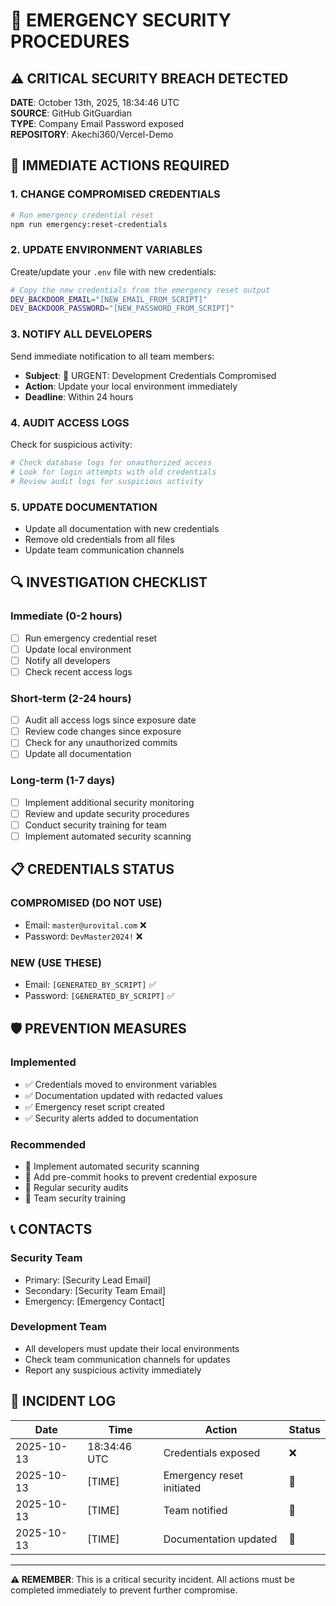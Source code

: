# 🚨 EMERGENCY SECURITY PROCEDURES

## ⚠️ CRITICAL SECURITY BREACH DETECTED

**DATE**: October 13th, 2025, 18:34:46 UTC  
**SOURCE**: GitHub GitGuardian  
**TYPE**: Company Email Password exposed  
**REPOSITORY**: Akechi360/Vercel-Demo  

## 🚨 IMMEDIATE ACTIONS REQUIRED

### 1. **CHANGE COMPROMISED CREDENTIALS**
```bash
# Run emergency credential reset
npm run emergency:reset-credentials
```

### 2. **UPDATE ENVIRONMENT VARIABLES**
Create/update your `.env` file with new credentials:
```bash
# Copy the new credentials from the emergency reset output
DEV_BACKDOOR_EMAIL="[NEW_EMAIL_FROM_SCRIPT]"
DEV_BACKDOOR_PASSWORD="[NEW_PASSWORD_FROM_SCRIPT]"
```

### 3. **NOTIFY ALL DEVELOPERS**
Send immediate notification to all team members:
- **Subject**: 🚨 URGENT: Development Credentials Compromised
- **Action**: Update your local environment immediately
- **Deadline**: Within 24 hours

### 4. **AUDIT ACCESS LOGS**
Check for suspicious activity:
```bash
# Check database logs for unauthorized access
# Look for login attempts with old credentials
# Review audit logs for suspicious activity
```

### 5. **UPDATE DOCUMENTATION**
- Update all documentation with new credentials
- Remove old credentials from all files
- Update team communication channels

## 🔍 INVESTIGATION CHECKLIST

### **Immediate (0-2 hours)**
- [ ] Run emergency credential reset
- [ ] Update local environment
- [ ] Notify all developers
- [ ] Check recent access logs

### **Short-term (2-24 hours)**
- [ ] Audit all access logs since exposure date
- [ ] Review code changes since exposure
- [ ] Check for any unauthorized commits
- [ ] Update all documentation

### **Long-term (1-7 days)**
- [ ] Implement additional security monitoring
- [ ] Review and update security procedures
- [ ] Conduct security training for team
- [ ] Implement automated security scanning

## 📋 CREDENTIALS STATUS

### **COMPROMISED (DO NOT USE)**
- Email: `master@urovital.com` ❌
- Password: `DevMaster2024!` ❌

### **NEW (USE THESE)**
- Email: `[GENERATED_BY_SCRIPT]` ✅
- Password: `[GENERATED_BY_SCRIPT]` ✅

## 🛡️ PREVENTION MEASURES

### **Implemented**
- ✅ Credentials moved to environment variables
- ✅ Documentation updated with redacted values
- ✅ Emergency reset script created
- ✅ Security alerts added to documentation

### **Recommended**
- 🔄 Implement automated security scanning
- 🔄 Add pre-commit hooks to prevent credential exposure
- 🔄 Regular security audits
- 🔄 Team security training

## 📞 CONTACTS

### **Security Team**
- Primary: [Security Lead Email]
- Secondary: [Security Team Email]
- Emergency: [Emergency Contact]

### **Development Team**
- All developers must update their local environments
- Check team communication channels for updates
- Report any suspicious activity immediately

## 📝 INCIDENT LOG

| Date | Time | Action | Status |
|------|------|--------|--------|
| 2025-10-13 | 18:34:46 UTC | Credentials exposed | ❌ |
| 2025-10-13 | [TIME] | Emergency reset initiated | 🔄 |
| 2025-10-13 | [TIME] | Team notified | 🔄 |
| 2025-10-13 | [TIME] | Documentation updated | 🔄 |

---

**⚠️ REMEMBER**: This is a critical security incident. All actions must be completed immediately to prevent further compromise.
